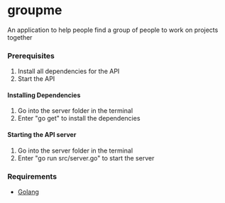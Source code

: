 # groupme
An application to help people find a group of people to work on projects together

### Prerequisites
1. Install all dependencies for the API
2. Start the API

#### Installing Dependencies
1. Go into the server folder in the terminal
2. Enter "go get" to install the dependencies

#### Starting the API server
1. Go into the server folder in the terminal
2. Enter "go run src/server.go" to start the server

### Requirements
* [Golang](https://go.dev)
